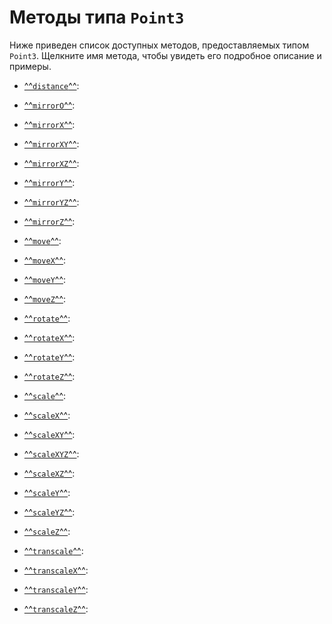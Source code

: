 # Методы типа `Point3`
Ниже приведен список доступных методов, предоставляемых типом `Point3`. Щелкните имя метода, чтобы увидеть его подробное описание и примеры.

- [^^`distance`^^](./distance.md): 
- [^^`mirrorO`^^](./mirrorO.md): 
- [^^`mirrorX`^^](./mirrorX.md): 
- [^^`mirrorXY`^^](./mirrorXY.md): 
- [^^`mirrorXZ`^^](./mirrorXZ.md): 
- [^^`mirrorY`^^](./mirrorY.md): 
- [^^`mirrorYZ`^^](./mirrorYZ.md): 
- [^^`mirrorZ`^^](./mirrorZ.md): 

- [^^`move`^^](./move.md): 
- [^^`moveX`^^](./moveX.md): 
- [^^`moveY`^^](./moveY.md): 
- [^^`moveZ`^^](./moveZ.md): 

- [^^`rotate`^^](./rotate.md): 
- [^^`rotateX`^^](./rotateX.md): 
- [^^`rotateY`^^](./rotateY.md): 
- [^^`rotateZ`^^](./rotateZ.md): 

- [^^`scale`^^](./scale.md): 
- [^^`scaleX`^^](./scaleX.md): 
- [^^`scaleXY`^^](./scaleXY.md): 
- [^^`scaleXYZ`^^](./scaleXYZ.md): 
- [^^`scaleXZ`^^](./scaleXZ.md): 
- [^^`scaleY`^^](./scaleY.md): 
- [^^`scaleYZ`^^](./scaleYZ.md): 
- [^^`scaleZ`^^](./scaleZ.md): 

- [^^`transcale`^^](./translate.md): 
- [^^`transcaleX`^^](./translateX.md): 
- [^^`transcaleY`^^](./translateY.md): 
- [^^`transcaleZ`^^](./translateZ.md): 
